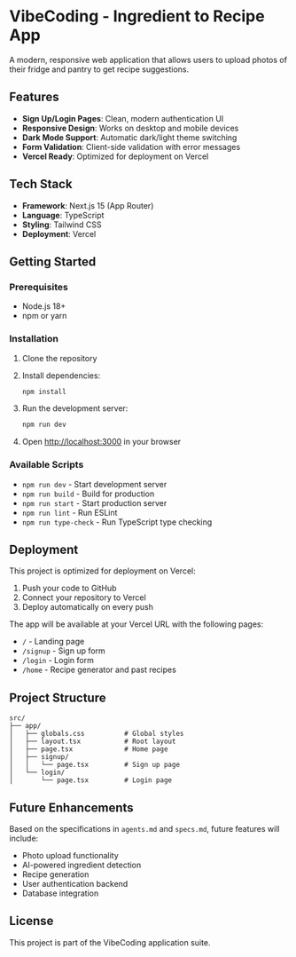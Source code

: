 # VibeCoding - Ingredient to Recipe App

A modern, responsive web application that allows users to upload photos of their fridge and pantry to get recipe suggestions.

## Features

- **Sign Up/Login Pages**: Clean, modern authentication UI
- **Responsive Design**: Works on desktop and mobile devices
- **Dark Mode Support**: Automatic dark/light theme switching
- **Form Validation**: Client-side validation with error messages
- **Vercel Ready**: Optimized for deployment on Vercel

## Tech Stack

- **Framework**: Next.js 15 (App Router)
- **Language**: TypeScript
- **Styling**: Tailwind CSS
- **Deployment**: Vercel

## Getting Started

### Prerequisites

- Node.js 18+ 
- npm or yarn

### Installation

1. Clone the repository
2. Install dependencies:
   ```bash
   npm install
   ```

3. Run the development server:
   ```bash
   npm run dev
   ```

4. Open [http://localhost:3000](http://localhost:3000) in your browser

### Available Scripts

- `npm run dev` - Start development server
- `npm run build` - Build for production
- `npm run start` - Start production server
- `npm run lint` - Run ESLint
- `npm run type-check` - Run TypeScript type checking

## Deployment

This project is optimized for deployment on Vercel:

1. Push your code to GitHub
2. Connect your repository to Vercel
3. Deploy automatically on every push

The app will be available at your Vercel URL with the following pages:
- `/` - Landing page
- `/signup` - Sign up form
- `/login` - Login form
- `/home` - Recipe generator and past recipes

## Project Structure

```
src/
├── app/
│   ├── globals.css          # Global styles
│   ├── layout.tsx           # Root layout
│   ├── page.tsx             # Home page
│   ├── signup/
│   │   └── page.tsx         # Sign up page
│   └── login/
│       └── page.tsx         # Login page
```

## Future Enhancements

Based on the specifications in `agents.md` and `specs.md`, future features will include:
- Photo upload functionality
- AI-powered ingredient detection
- Recipe generation
- User authentication backend
- Database integration

## License

This project is part of the VibeCoding application suite. 